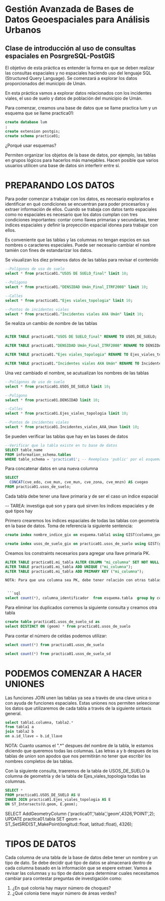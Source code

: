 # Gestión Avanzada de Bases de Datos Geoespaciales para Análisis Urbanos
## Clase de introducción al uso de consultas espaciales en PosrgreSQL-PostGIS

El objetivo de esta práctica es entender la forma en que se deben realizar las consultas espaciales y no espaciales haciendo uso del lenguaje SQL (Structured Query Language). Se comenzará a explorar los datos proporcionados del municipio de Umán.

En esta práctica vamos a explorar datos relacionados con los incidentes viales, el uso de suelo y datos de población del municipio de Umán.   

Para comenzar, creamos una base de datos que se llame practica lum y un esquema que se llame practica01: 

``` sql
create database lum
;
create extension postgis;
create schema practica01;
```
¿Porqué usar esquemas? 

Permiten organizar los objetos de la base de datos, por ejemplo, las tablas en grupos lógicos para hacerlos más manejables.
Hacen posible que varios usuarios utilicen una base de datos sin interferir entre sí.

# PREPARANDO LOS DATOS

Para poder comenzar a trabajar con los datos, es necesario explorarlos e identificar en qué condiciones se encuentran para poder procesarlos y extraer información de ellos. Cuando se trabaja con datos tanto espaciales como no espaciales es necesario que los datos cumplan con tres condiciones importantes: contar como llaves primarias y secundarias, tener indices espaciales y definir la proyección espacial idonea para trabajar con ellos.

Es conveniente que las tablas y las columnas no tengan espcios en sus nombres o caracteres especiales.
Puede ser necesario cambiar el nombre tamién con fines de estandarizar los datos.

Se visualizan los diez primeros datos de las tablas para revisar el contenido

``` sql
--Polígonos de uso de suelo 
select * from practica01."USOS DE SUELO_final" limit 10;

--Polígono
select * from practica01."DENSIDAD Umán_Final_ITRF2008" limit 10;

--Calles
select * from practica01."Ejes viales_topologia" limit 10;

--Puntos de incidentes viales
select * from practica01."Incidentes viales AXA Umán" limit 10;

```

Se realiza un cambio de nombre de las tablas 

``` sql

ALTER TABLE practica01."USOS DE SUELO_final" RENAME TO USOS_DE_SUELO;

ALTER TABLE practica01."DENSIDAD Umán_Final_ITRF2008" RENAME TO DENSIDAD;

ALTER TABLE practica01."Ejes viales_topologia" RENAME TO Ejes_viales_topologia;

ALTER TABLE practica01."Incidentes viales AXA Umán" RENAME TO Incidentes_viales

```
Una vez cambiado el nombre, se acutualizan los nombres de las tablas

``` sql
--Polígonos de uso de suelo 
select * from practica01.USOS_DE_SUELO limit 10;

--Polígono
select * from practica01.DENSIDAD limit 10;

--Calles
select * from practica01.Ejes_viales_topologia limit 10;

--Puntos de incidentes viales
select * from practica01.Incidentes_viales_AXA_Uman limit 10;

```
Se pueden verificar las tablas que hay en las bases de datos


``` sql
--Verificar que la tabla existe en tu base de datos
SELECT table_name
FROM information_schema.tables
WHERE table_schema = 'practica01'; -- Reemplaza 'public' por el esquema en el que se encuentra la tabla si es diferente.

```
Para concatenar datos en una nueva columna

``` sql
SELECT
  CONCAT(cve_edo, cve_mun, cve_mun, cve_zona, cve_mnzn) AS cvegeo
FROM practica01.usos_de_suelo;

```

Cada tabla debe tener una llave primaria y de ser el caso un índice espacial 

-- TAREA: investiga qué son y para qué sirven los índices espaciales y de qué tipos hay

Primero crearemos los índices espaciales de todas las tablas con geometría en la base de datos. Toma de referencia la siguiente sentencia: 

``` sql
create index nombre_indice_gix on esquema.tabla1 using GIST(columna_geometría);
```

``` sql
create index usos_de_suelo_gix on practica01.usos_de_suelo using GIST(geom);
```
Creamos los constraints necesarios para agregar una llave primaria PK.

``` sql
ALTER TABLE practica01.mi_tabla ALTER COLUMN "mi_columna" SET NOT NULL;
ALTER TABLE practica01.mi_tabla ADD UNIQUE ("mi_columna");
ALTER TABLE practica01.mi_tabla ADD PRIMARY KEY ("mi_columna");

NOTA: Para que una columna sea PK, debe tener relación con otras tablas y no aceptar valores nulos ni repetidos. Si son tablas que no se unirán con otras no es necesario tener un PK, hasta contar con una relación en la BD. En caso de tener valores repetidos puedes recurrir a las siguientes consultas:  


 ```sql
select count(*), columna_identificador  from esquema.tabla  group by columna_identificador order by count(*) desc;
```
Para eliminar los duplicados corremos la siguiente consulta y creamos otra tabla

``` sql
create table practica01.usos_de_suelo_sd as
select DISTINCT ON (geom) * from practica01.usos_de_suelo
```

Para contar el número de celdas podemos utilizar:
``` sql
select count(*) from practica01.usos_de_suelo

select count(*) from practica01.usos_de_suelo_sd
```

# PODEMOS COMENZAR A HACER UNIONES

Las funciones JOIN unen las tablas ya sea a través de una clave unica o con ayuda de funciones espaciales. Estas uniones nos permiten seleecionar los datos que utilizaremos de cada tabla a través de la siguiente sintaxis general. 

``` sql
select tabla1.columna, tabla2.* 
from tabla1 a
join tabla2 b
on a.id_llave = b.id_llave 
``` 

NOTA: Cuanto usamos el ".*" despues del nombre de la tabla, le estamos diciendo que queremos todas las columnas. Las letras a y b despues de los tablas de union 
son apodos que nos permitirán no tener que escribir los nombres completos de las tablas. 

Con la siguiente consulta, traeremos de la tabla de USOS_DE_SUELO la columna de geometría y de la tabla de Ejes_viales_topologia todas las columnas. 

``` sql
SELECT *
FROM practica01.USOS_DE_SUELO AS U
INNER JOIN practica01.Ejes_viales_topologia AS E
ON ST_Intersects(U.geom, E.geom);
``` 



SELECT AddGeometryColumn ('practica01','tabla','geom',4326,'POINT',2);
UPDATE practica01.tabla SET geom = ST_SetSRID(ST_MakePoint(longitud::float, latitud::float), 4326);


# TIPOS DE DATOS

Cada columna de una tabla de la base de datos debe tener un nombre y un tipo de dato. Se debe decidir qué tipo de datos se almacenará dentro de cada columna basado en la información que se espere extraer. Vamos a revisar las columnas y su tipo de datos para determinar cuales necesitamos cambiar para contestar   preguntas de investigación como:

1) ¿En qué colonia hay mayor número de choques?
2) ¿Qué colonia tiene mayor número de áreas verdes? 



